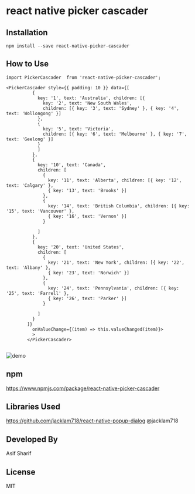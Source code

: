 # react native picker cascader

## Installation
```
npm install --save react-native-picker-cascader
```

## How to Use

```
import PickerCascader  from 'react-native-picker-cascader';

<PickerCascader style={{ padding: 10 }} data={[
          {
            key: '1', text: 'Australia', children: [{
              key: '2', text: 'New South Wales',
              children: [{ key: '3', text: 'Sydney' }, { key: '4', text: 'Wollongong' }]
            },
            {
              key: '5', text: 'Victoria',
              children: [{ key: '6', text: 'Melbourne' }, { key: '7', text: 'Geelong' }]
            }
            ]
          },
          {
            key: '10', text: 'Canada',
            children: [
              {
                key: '11', text: 'Alberta', children: [{ key: '12', text: 'Calgary' },
                { key: '13', text: 'Brooks' }]
              },
              {
                key: '14', text: 'British Columbia', children: [{ key: '15', text: 'Vancouver' },
                { key: '16', text: 'Vernon' }]
              }

            ]
          },
          {
            key: '20', text: 'United States',
            children: [
              {
                key: '21', text: 'New York', children: [{ key: '22', text: 'Albany' },
                { key: '23', text: 'Norwich' }]
              },
              {
                key: '24', text: 'Pennsylvania', children: [{ key: '25', text: 'Farrell' },
                { key: '26', text: 'Parker' }]
              }

            ]
          }
        ]}
          onValueChange={(item) => this.valueChanged(item)}>
          >
        </PickerCascader>
        
```

![demo](https://raw.githubusercontent.com/asifsha/react-native-picker-cascader/master/demo/pickercascader.gif)


## npm
https://www.npmjs.com/package/react-native-picker-cascader

## Libraries Used
https://github.com/jacklam718/react-native-popup-dialog @jacklam718

## Developed By
Asif Sharif

## License
MIT
